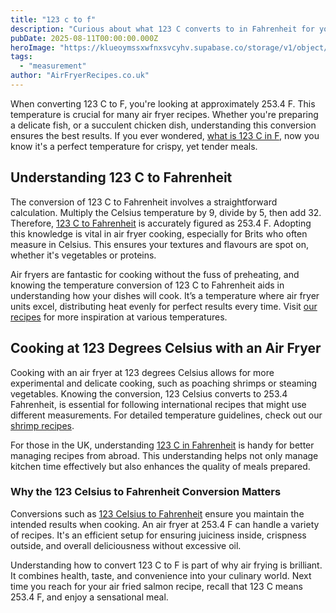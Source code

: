 ```yaml
---
title: "123 c to f"
description: "Curious about what 123 C converts to in Fahrenheit for your air fryer? It’s approximately 253.4 F. Perfect your cooking with this simple conversion guide and elevate your air frying experience."
pubDate: 2025-08-11T00:00:00.000Z
heroImage: "https://klueoymssxwfnxsvcyhv.supabase.co/storage/v1/object/public/md/123-c-to-f-466cec3b.png"
tags:
  - "measurement"
author: "AirFryerRecipes.co.uk"
---
```


<p id="">When converting 123 C to F, you're looking at approximately 253.4 F. This temperature is crucial for many air fryer recipes. Whether you're preparing a delicate fish, or a succulent chicken dish, understanding this conversion ensures the best results. If you ever wondered, <a href="https://www.airfryerrecipe.co.uk/" id="">what is 123 C in F</a>, now you know it's a perfect temperature for crispy, yet tender meals.</p><h2 id="">Understanding 123 C to Fahrenheit</h2><p id="">The conversion of 123 C to Fahrenheit involves a straightforward calculation. Multiply the Celsius temperature by 9, divide by 5, then add 32. Therefore, <a href="https://www.airfryerrecipe.co.uk/air-fryer-conversion-chart" id="">123 C to Fahrenheit</a> is accurately figured as 253.4 F. Adopting this knowledge is vital in air fryer cooking, especially for Brits who often measure in Celsius. This ensures your textures and flavours are spot on, whether it's vegetables or proteins.</p><p id="">Air fryers are fantastic for cooking without the fuss of preheating, and knowing the temperature conversion of 123 C to Fahrenheit aids in understanding how your dishes will cook. It’s a temperature where air fryer units excel, distributing heat evenly for perfect results every time. Visit <a href="https://www.airfryerrecipe.co.uk/recipes" id="">our recipes</a> for more inspiration at various temperatures.</p><h2 id="">Cooking at 123 Degrees Celsius with an Air Fryer</h2><p id="">Cooking with an air fryer at 123 degrees Celsius allows for more experimental and delicate cooking, such as poaching shrimps or steaming vegetables. Knowing the conversion, 123 Celsius converts to 253.4 Fahrenheit, is essential for following international recipes that might use different measurements. For detailed temperature guidelines, check out our <a href="https://www.airfryerrecipe.co.uk/recipe-category/shrimp" id="">shrimp recipes</a>.</p><p id="">For those in the UK, understanding <a href="https://www.airfryerrecipe.co.uk/air-fryer-cleaner" id="">123 C in Fahrenheit</a> is handy for better managing recipes from abroad. This understanding helps not only manage kitchen time effectively but also enhances the quality of meals prepared. </p><h3 id="">Why the 123 Celsius to Fahrenheit Conversion Matters</h3><p id="">Conversions such as <a href="https://www.airfryerrecipe.co.uk/recipe-category/vegetables" id="">123 Celsius to Fahrenheit</a> ensure you maintain the intended results when cooking. An air fryer at 253.4 F can handle a variety of recipes. It's an efficient setup for ensuring juiciness inside, crispness outside, and overall deliciousness without excessive oil.</p><p id="">Understanding how to convert 123 C to F is part of why air frying is brilliant. It combines health, taste, and convenience into your culinary world. Next time you reach for your air fried salmon recipe, recall that 123 C means 253.4 F, and enjoy a sensational meal.</p>